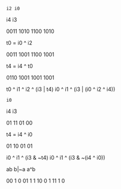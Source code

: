 	i2 i0
i4 i3

0011
1010
1100
1010

t0 = i0 ^ i2

0011
1001
1100
1001

t4 = i4 ^ t0

0110
1001
1001
1001

t0 ^ i1 ^ i2 ^ (i3 | t4)
i0 ^ i1 ^ (i3 | (i0 ^ i2 ^ i4))

	i0
i4 i3

01
11
01
00

t4 = i4 ^ i0

01
10
01
01

i0 ^ i1 ^ (i3 & ~t4)
i0 ^ i1 ^ (i3 & ~(i4 ^ i0))

ab	b|~a	a^b

00	1		0
01	1		1
10	0		1
11	1		0
